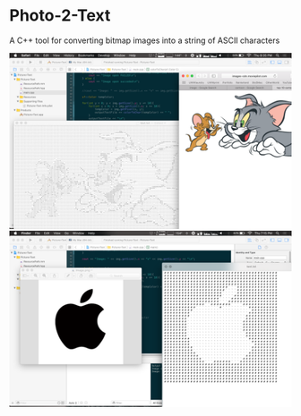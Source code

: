 # Photo-2-Text
A C++ tool for converting bitmap images into a string of ASCII characters

![img00002.png](/Images/img00002.png)
![img00008.png](/Images/img00008.png)
